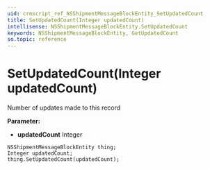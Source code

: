 ```yaml
---
uid: crmscript_ref_NSShipmentMessageBlockEntity_SetUpdatedCount
title: SetUpdatedCount(Integer updatedCount)
intellisense: NSShipmentMessageBlockEntity.SetUpdatedCount
keywords: NSShipmentMessageBlockEntity, GetUpdatedCount
so.topic: reference
---
```


# SetUpdatedCount(Integer updatedCount)

Number of updates made to this record

**Parameter:** 
* **updatedCount** Integer

```crmscript
NSShipmentMessageBlockEntity thing;
Integer updatedCount;
thing.SetUpdatedCount(updatedCount);
```

